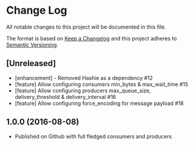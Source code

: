 # Change Log
All notable changes to this project will be documented in this file.

The format is based on [Keep a Changelog](http://keepachangelog.com/) 
and this project adheres to [Semantic Versioning](http://semver.org/).

## [Unreleased]
- [enhancement] - Removed Hashie as a dependency #12
- [feature] Allow configuring consumers min_bytes & max_wait_time #15
- [feature] Allow configuring producers max_queue_size, delivery_threshold & delivery_interval #16
- [feature] Allow configuring force_encoding for message payload #18

## 1.0.0 (2016-08-08)
- Published on Github with full fledged consumers and producers

